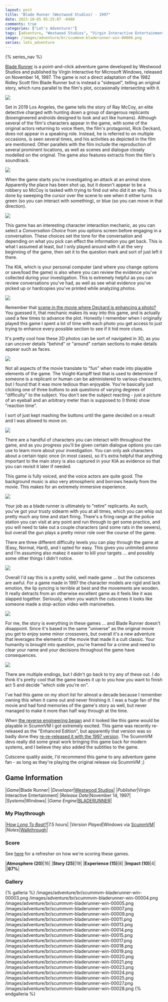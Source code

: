 ```yaml
---
layout: post
title: "Blade Runner (Westwood Studios) - 1997"
date: 2023-10-05 05:25:07 -0400
comments: true
categories: ["Let's Adventure!"]
tags: [adventure, "Westwood Studios", "Virgin Interactive Entertainment"]
image: /images/adventure/br/scummvm-bladerunner-win-00000.png
series: lets_adventure
---
```

{% series_nav %}

[Blade Runner](https://en.wikipedia.org/wiki/Blade_Runner_(1997_video_game)) is a point-and-click adventure game developed by Westwood Studios and published by Virgin Interactive for Microsoft Windows, released on November 14, 1997. The game is not a direct adaptation of the 1982 Ridley Scott film Blade Runner but is instead a "sidequel", telling an original story, which runs parallel to the film's plot, occasionally intersecting with it.

![](/images/adventure/br/scummvm-bladerunner-win-00001.png)

Set in 2019 Los Angeles, the game tells the story of Ray McCoy, an elite detective charged with hunting down a group of dangerous replicants (bioengineered androids designed to look and act like humans). Although several of the film's characters appear in the game, with some of the original actors returning to voice them, the film's protagonist, Rick Deckard, does not appear in a speaking role. Instead, he is referred to on multiple occasions, is seen several times, and his activities as depicted in the film are mentioned. Other parallels with the film include the reproduction of several prominent locations, as well as scenes and dialogue closely modelled on the original. The game also features extracts from the film's soundtrack.

![](/images/adventure/br/scummvm-bladerunner-win-00016.png)

When the game starts you're investigating an attack at an animal store. Apparently the place has been shot up, but it doesn't appear to be a robbery so McCoy is tasked with trying to find out who did it an why. This is done by sweeping the cursor over the scene to see when it either turns green (so you can interact with something), or blue (so you can move in that direction).

![](/images/adventure/br/scummvm-bladerunner-win-00008.png)

This game has an interesting character interaction mechanic, as you can select a _Conversation Choice_ from you options screen before engaging in a conversation. These choices set the tone for the conversation and depending on what you pick can effect the information you get back. This is what I assumed at least, but I only played around with it at the very beginning of the game, then set it to the question mark and sort of just left it there.

The KIA, which is your personal computer (and where you change options or save/load the game) is also where you can review the evidence you've collected during your investigation. This is extremely helpful as you can review conversations you've had, as well as see what evidence you've picked up or hardcopies you've printed while analyzing photos.

![](/images/adventure/br/scummvm-bladerunner-win-00012.png)

Remember that [scene in the movie where Deckard is enhancing a photo?](https://www.youtube.com/watch?v=qHepKd38pr0) You guessed it, that mechanic makes its way into this game, and is actually used a few times to advance the plot. Honestly I remember when I originally played this game I spent a lot of time with each photo you get access to just trying to enhance every possible section to see if it hid more clues.

It's pretty cool how these 2D photos can be sort of navigated in 3D, as you can uncover details "behind" or "around" certain sections to make details appear such as faces.

![](/images/adventure/br/scummvm-bladerunner-win-00010.png)

Not all aspects of the movie translate to "fun" when made into playable elements of the game. The Voight-Kampff test that is used to determine if someone is a replicant or human can be administered to various characters, but I found that it was more tedious than enjoyable. You're basically just clicking one of three buttons to ask questions of varying degrees of "difficulty" to the subject. You don't see the subject reacting - just a picture of an eyeball and an arbitrary meter than is supposed to (I think) show "reaction time".

I sort of just kept mashing the buttons until the game decided on a result and I was allowed to move on.

![](/images/adventure/br/scummvm-bladerunner-win-00022.png)

There are a handful of characters you can interact with throughout the game, and as you progress you'll be given certain dialogue options you can use to learn more about your investigation. You can only ask characters about a certain topic once (in most cases), so it's extra helpful that anything important to the main story is also captured in your KIA as evidence so that you can revisit it later if needed.

This game is fully voiced, and the voice actors are quite good. The background music is also very atmospheric and borrows heavily from the movie. This makes for an extremely immersive experience.

![](/images/adventure/br/scummvm-bladerunner-win-00006.png)

Your job as a blade runner is ultimately to "retire" replicants. As such, you've got your trusty sidearm with you at all times, which you can whip out pretty much any time and start firing. There's a firing range at the police station you can visit at any point and run through to get some practice, and you will need to take out a couple characters (and some rats in the sewers), but overall the gun plays a pretty minor role over the course of the game.

There are three different difficulty levels you can play through the game at (Easy, Normal, Hard), and I opted for easy. This gives you unlimited ammo and I'm assuming also makez it easier to kill your targets ... and possibly some other things I didn't notice.

![](/images/adventure/br/scummvm-bladerunner-win-00002.png)

Overall I'd say this is a pretty solid, well made game ... but the cutscenes are awful. For a game made in 1997 the character models are rigid and lack emotion, the lip syncing is terrible at best and the movements are wooden. It really detracts from an otherwise excellent game as it feels like it was slapped together. Seriously, when you watch the cutscenes it looks like someone made a stop-action video with marionettes.

![](/images/adventure/br/scummvm-bladerunner-win-00026.png)

For me, the story is everything in these games ... and Blade Runner doesn't disappoint. Since it's based in the same "universe" as the original movie you get to enjoy some minor crossovers, but overall it's a new adventure that leverages the elements of the movie that made it a cult classic. Your humanity is brought into question, you're framed for a crime and need to clear your name and your decisions throughout the game have consequences.

![](/images/adventure/br/scummvm-bladerunner-win-00029.png)

There are multiple endings, but I didn't go back to try any of these out. I do think it's pretty cool that the game leaves it up to you how you want to finish act 5 and decide "which side you're on".

I've had this game on my short list for almost a decade because I remember owning this when it came out and never finishing it. I was a huge fan of the movie and had fond memories of the game's story as well, but never managed to make it more than half way through at the time.

When [the reverse engineering began](https://www.vice.com/en/article/xwnmjq/dedicated-fans-spent-8-years-making-the-1997-blade-runner-game-run-on-a-modern-pc) and it looked like this game would be playable in ScummVM I got extremely excited. This game was recently re-released as the "Enhanced Edition", but apparently that version was so badly done they [re-re-released it with the 1997 version](https://www.ign.com/articles/blade-runner-enhanced-edition-unpopular-adds-original-1997-version). The ScummVM devs really did some great work bringing this game back for modern systems, and I believe they also added the subtitles to the game.

Cutscene quality aside, I'd recommend this game to any adventure game fan - as long as they're playing the original release via ScummVM ;)

## Game Information

|*Game*|Blade Runner|
|*Developer*|[Westwood Studios](https://en.wikipedia.org/wiki/Westwood_Studios)|
|*Publisher*|Virgin Interactive Entertainment|
|*Release Date*|November 14, 1997|
|*Systems*|Windows|
|*Game Engine*|[BLADERUNNER](https://wiki.scummvm.org/index.php?title=Bladerunner)|

### My Playthrough

|[*How Long To Beat?*](https://howlongtobeat.com/game/1121)|7.5 hours|
|*Version Played*|Windows via [ScummVM](https://www.scummvm.org/)|
|*Notes*|[Walkthrough](http://www.gameboomers.com/wtcheats/pcBb/BladeRun1.htm)|

### Score

See [here](https://www.alexbevi.com/blog/2021/07/28/adventure-games-1980-1999/#scoring) for a refresher on how we're scoring these games.

|**Atmosphere (20)**|16|
|**Story (25)**|19|
|**Experience (15)**|8|
|**Impact (10)**|4|
||**67%**|

### Gallery

{% galleria %}
/images/adventure/br/scummvm-bladerunner-win-00003.png
/images/adventure/br/scummvm-bladerunner-win-00004.png
/images/adventure/br/scummvm-bladerunner-win-00005.png
/images/adventure/br/scummvm-bladerunner-win-00007.png
/images/adventure/br/scummvm-bladerunner-win-00009.png
/images/adventure/br/scummvm-bladerunner-win-00011.png
/images/adventure/br/scummvm-bladerunner-win-00013.png
/images/adventure/br/scummvm-bladerunner-win-00014.png
/images/adventure/br/scummvm-bladerunner-win-00015.png
/images/adventure/br/scummvm-bladerunner-win-00017.png
/images/adventure/br/scummvm-bladerunner-win-00018.png
/images/adventure/br/scummvm-bladerunner-win-00019.png
/images/adventure/br/scummvm-bladerunner-win-00020.png
/images/adventure/br/scummvm-bladerunner-win-00021.png
/images/adventure/br/scummvm-bladerunner-win-00023.png
/images/adventure/br/scummvm-bladerunner-win-00024.png
/images/adventure/br/scummvm-bladerunner-win-00025.png
/images/adventure/br/scummvm-bladerunner-win-00027.png
/images/adventure/br/scummvm-bladerunner-win-00028.png
{% endgalleria %}